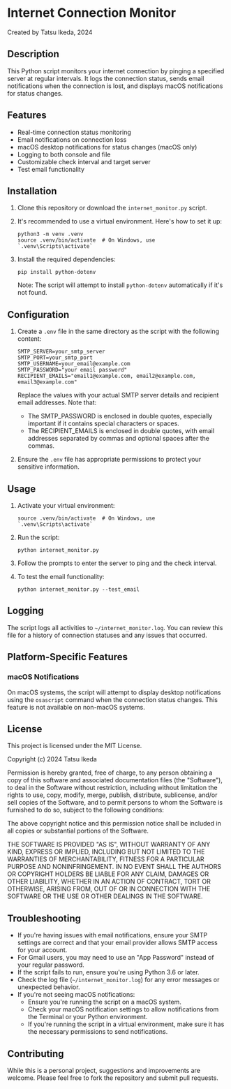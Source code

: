 # Internet Connection Monitor

Created by Tatsu Ikeda, 2024

## Description

This Python script monitors your internet connection by pinging a specified server at regular intervals. It logs the connection status, sends email notifications when the connection is lost, and displays macOS notifications for status changes.

## Features

- Real-time connection status monitoring
- Email notifications on connection loss
- macOS desktop notifications for status changes (macOS only)
- Logging to both console and file
- Customizable check interval and target server
- Test email functionality

## Installation

1. Clone this repository or download the `internet_monitor.py` script.

2. It's recommended to use a virtual environment. Here's how to set it up:

   ```
   python3 -m venv .venv
   source .venv/bin/activate  # On Windows, use `.venv\Scripts\activate`
   ```

3. Install the required dependencies:

   ```
   pip install python-dotenv
   ```

   Note: The script will attempt to install `python-dotenv` automatically if it's not found.

## Configuration

1. Create a `.env` file in the same directory as the script with the following content:

   ```
   SMTP_SERVER=your_smtp_server
   SMTP_PORT=your_smtp_port
   SMTP_USERNAME=your_email@example.com
   SMTP_PASSWORD="your email password"
   RECIPIENT_EMAILS="email1@example.com, email2@example.com, email3@example.com"
   ```

   Replace the values with your actual SMTP server details and recipient email addresses. Note that:
   - The SMTP_PASSWORD is enclosed in double quotes, especially important if it contains special characters or spaces.
   - The RECIPIENT_EMAILS is enclosed in double quotes, with email addresses separated by commas and optional spaces after the commas.

2. Ensure the `.env` file has appropriate permissions to protect your sensitive information.

## Usage

1. Activate your virtual environment:

   ```
   source .venv/bin/activate  # On Windows, use `.venv\Scripts\activate`
   ```

2. Run the script:

   ```
   python internet_monitor.py
   ```

3. Follow the prompts to enter the server to ping and the check interval.

4. To test the email functionality:

   ```
   python internet_monitor.py --test_email
   ```

## Logging

The script logs all activities to `~/internet_monitor.log`. You can review this file for a history of connection statuses and any issues that occurred.

## Platform-Specific Features

### macOS Notifications

On macOS systems, the script will attempt to display desktop notifications using the `osascript` command when the connection status changes. This feature is not available on non-macOS systems.

## License

This project is licensed under the MIT License.

Copyright (c) 2024 Tatsu Ikeda

Permission is hereby granted, free of charge, to any person obtaining a copy
of this software and associated documentation files (the "Software"), to deal
in the Software without restriction, including without limitation the rights
to use, copy, modify, merge, publish, distribute, sublicense, and/or sell
copies of the Software, and to permit persons to whom the Software is
furnished to do so, subject to the following conditions:

The above copyright notice and this permission notice shall be included in all
copies or substantial portions of the Software.

THE SOFTWARE IS PROVIDED "AS IS", WITHOUT WARRANTY OF ANY KIND, EXPRESS OR
IMPLIED, INCLUDING BUT NOT LIMITED TO THE WARRANTIES OF MERCHANTABILITY,
FITNESS FOR A PARTICULAR PURPOSE AND NONINFRINGEMENT. IN NO EVENT SHALL THE
AUTHORS OR COPYRIGHT HOLDERS BE LIABLE FOR ANY CLAIM, DAMAGES OR OTHER
LIABILITY, WHETHER IN AN ACTION OF CONTRACT, TORT OR OTHERWISE, ARISING FROM,
OUT OF OR IN CONNECTION WITH THE SOFTWARE OR THE USE OR OTHER DEALINGS IN THE
SOFTWARE.

## Troubleshooting

- If you're having issues with email notifications, ensure your SMTP settings are correct and that your email provider allows SMTP access for your account.
- For Gmail users, you may need to use an "App Password" instead of your regular password.
- If the script fails to run, ensure you're using Python 3.6 or later.
- Check the log file (`~/internet_monitor.log`) for any error messages or unexpected behavior.
- If you're not seeing macOS notifications:
  - Ensure you're running the script on a macOS system.
  - Check your macOS notification settings to allow notifications from the Terminal or your Python environment.
  - If you're running the script in a virtual environment, make sure it has the necessary permissions to send notifications.

## Contributing

While this is a personal project, suggestions and improvements are welcome. Please feel free to fork the repository and submit pull requests.